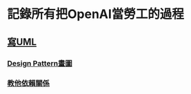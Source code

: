 # 記錄所有把OpenAI當勞工的過程

## [寫UML](https://github.com/LC-Organic-by-Komexeu/AI-/blob/main/%E5%AD%B8%E6%9C%83%E5%AF%ABUML.md)
### [Design Pattern畫圖](https://github.com/LC-Organic-by-Komexeu/AI-/blob/main/%E6%95%99%E6%95%99%E6%88%91Design%20Pattern.md)
### [教他依賴關係](https://github.com/LC-Organic-by-Komexeu/AI-/blob/main/%E6%95%99%E4%BB%96%E4%BE%9D%E8%B3%B4%E9%97%9C%E4%BF%82.md)
